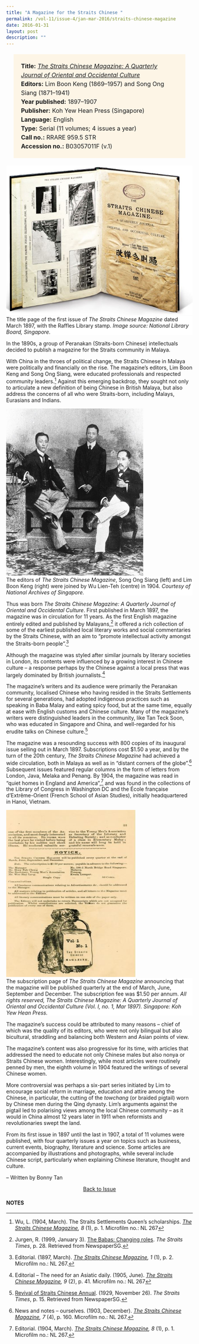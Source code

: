 ```yaml
---
title: "A Magazine for the Straits Chinese "
permalink: /vol-11/issue-4/jan-mar-2016/straits-chinese-magazine
date: 2016-01-31
layout: post
description: ""
---
```

<span style="background-colour: #fdf5e6; padding: 20px; margin: 20px; background:#fdf5e6; display:block; font-size:1rem; line-height:1.5rem;"> 
	<b>Title:</b> <a href="http://eservice.nlb.gov.sg/item_holding_s.aspx?bid=5813779"><i>The Straits Chinese Magazine: A 
	Quarterly Journal of Oriental and Occidental Culture</i></a><br>
<b>Editors:</b> Lim Boon Keng (1869–1957) and Song Ong Siang (1871–1941)<br>
<b>Year published:</b> 1897–1907<br>
<b>Publisher:</b> Koh Yew Hean Press (Singapore)<br>
<b>Language:</b> English<br>
<b>Type:</b> Serial (11 volumes; 4 issues a year)<br>
<b>Call no.:</b> RRARE 959.5 STR<br>
<b>Accession no.:</b> B03057011F (v.1)
</span>

<img src="/images/vol-11-issue-4/a-magazine-straits-chinese/C3.JPG">
<div style="background-color: white;">The title page of the first issue of <i>The Straits Chinese Magazine</i> dated March 1897, with the Raffles Library stamp. <i>Image source: National Library Board, Singapore.</i></div>

In the 1890s, a group of Peranakan (Straits-born Chinese) intellectuals decided to publish a magazine for the Straits community in Malaya.

With China in the throes of political change, the Straits Chinese in Malaya were politically and financially on the rise. The magazine’s editors, Lim Boon Keng and Song Ong Siang, were educated professionals and respected community leaders.[^1] Against this emerging backdrop, they sought not only to articulate a new definition of being Chinese in British Malaya, but also address the concerns of all who were Straits-born, including Malays, Eurasians and Indians.

<img style="width: 370px; height: 450px;" src="/images/vol-11-issue-4/a-magazine-straits-chinese/C1.JPG">
<div style="background-color: white;">The editors of <i>The Straits Chinese Magazine</i>, Song Ong Siang (left) and Lim Boon Keng (right) were joined by Wu Lien-Teh (centre) in 1904. <i>Courtesy of National Archives of Singapore.</i></div>

Thus was born *The Straits Chinese Magazine: A Quarterly Journal of Oriental and Occidental Culture*. First published in March 1897, the magazine was in circulation for 11 years. As the first English magazine entirely edited and published by Malayans,[^2] it offered a rich collection of some of the earliest published local literary works and social commentaries by the Straits Chinese, with an aim to “promote intellectual activity amongst the Straits-born people”.[^3]

Although the magazine was styled after similar journals by literary societies in London, its contents were influenced by a growing interest in Chinese culture – a 
response perhaps by the Chinese against a local press that was largely dominated by British journalists.[^4]

The magazine’s writers and its audience were primarily the Peranakan community, localised Chinese who having resided in the Straits Settlements for several generations, had adopted indigenous practices such as speaking in Baba Malay and eating spicy food, but at the same time, equally at ease with English customs and Chinese culture. Many of the magazine’s writers were distinguished leaders in the community, like Tan Teck Soon, who was educated in Singapore and China, and well-regarded for his erudite talks on Chinese culture.[^5]

The magazine was a resounding success with 800 copies of its inaugural issue selling out in March 1897. Subscriptions cost $1.50 a year, and by the turn of the 20th century, *The Straits Chinese Magazine* had achieved a wide circulation, both in Malaya as well as in “distant corners of the globe”.[^6] Subsequent issues featured regular columns in the form of letters from London, Java, Melaka and Penang. By 1904, the magazine was read in “quiet homes in England and America”,[^7] and was found in the collections of the Library of Congress in Washington DC and the École française d’Extrême-Orient (French School of Asian Studies), initially headquartered in Hanoi, Vietnam.

<img style="width: 350px; height: 450px;" src="/images/vol-11-issue-4/a-magazine-straits-chinese/C2.JPG">
<div style="background-color: white;"> The subscription page of <i>The Straits Chinese Magazine</i> announcing that the magazine will be published quarterly at the end of March, June, September and December. The subscription fee was $1.50 per annum. <i>All rights reserved, The Straits Chinese Magazine: A Quarterly Journal of Oriental and Occidental Culture (Vol. I, no. 1, Mar 1897). Singapore: Koh Yew Hean Press.</i></div>

The magazine’s success could be attributed to many reasons – chief of which was the quality of its editors, who were not only bilingual but also bicultural, straddling 
and balancing both Western and Asian points of view.

The magazine’s content was also progressive for its time, with articles that addressed the need to educate not only Chinese males but also nonya or Straits Chinese women. Interestingly, while most articles were routinely penned by men, the eighth volume in 1904 featured the writings of several Chinese women.

More controversial was perhaps a six-part series initiated by Lim to encourage social reform in marriage, education and attire among the Chinese, in particular, the cutting of the *towchang* (or braided pigtail) worn by Chinese men during the Qing dynasty. Lim’s arguments against the pigtail led to polarising views among the local Chinese community – as it would in China almost 12 years later in 1911 when reformists and revolutionaries swept the land.

From its first issue in 1897 until the last in 1907, a total of 11 volumes were published, with four quarterly issues a year on topics such as business, current events, biography, literature and science. Some articles are accompanied by illustrations and photographs, while several include Chinese script, particularly when explaining Chinese literature, thought and culture. 

– Written by Bonny Tan

<a href="/vol-11/issue-4/jan-mar-2016/"><center>Back to Issue</center></a>

#### **NOTES**
[^1]:Wu, L. (1904, March). The Straits Settlements Queen’s scholarships. [*The Straits Chinese Magazine*](http://eservice.nlb.gov.sg/item_holding_s.aspx?bid=5813779)*, 8* (1), p. 1. Microfilm no.: NL 267 
[^2]:Jurgen, R. (1999, January 3). [The Babas: Changing roles](http://eresources.nlb.gov.sg/newspapers/Digitised/Article/straitstimes19990103-1.2.34.8.4.aspx). *The Straits Times*, p. 28. Retrieved from NewspaperSG.
[^3]:Editorial. (1897, March). [*The Straits Chinese Magazine*](http://eservice.nlb.gov.sg/item_holding_s.aspx?bid=5813779)*, 1* (1), p. 2. Microfilm no.: NL 267. 
[^4]:Editorial – The need for an Asiatic daily. (1905, June). [*The Straits Chinese Magazine*](http://eservice.nlb.gov.sg/item_holding_s.aspx?bid=5813779)*, 9* (2), p. 41. Microfilm no.: NL 267
[^5]:[Revival of Straits Chinese Annual](http://eresources.nlb.gov.sg/newspapers/Digitised/Article/straitstimes19291126-1.2.105.aspx). (1929, November 26). *The Straits Times*, p. 15. Retrieved from NewspaperSG.
[^6]:News and notes – ourselves. (1903, December). [*The Straits Chinese Magazine*](http://eservice.nlb.gov.sg/item_holding_s.aspx?bid=5813779)*, 7* (4), p. 160. Microfilm no.: NL 267. 
[^7]:Editorial. (1904, March). [*The Straits Chinese Magazine*](http://eservice.nlb.gov.sg/item_holding_s.aspx?bid=5813779)*, 8* (1), p. 1.  Microfilm no.: NL 267.